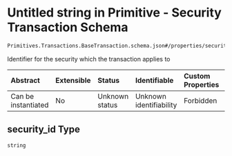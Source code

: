 # Untitled string in Primitive - Security Transaction Schema

```txt
Primitives.Transactions.BaseTransaction.schema.json#/properties/security_id
```

Identifier for the security which the transaction applies to

| Abstract            | Extensible | Status         | Identifiable            | Custom Properties | Additional Properties | Access Restrictions | Defined In                                                                                                              |
| :------------------ | :--------- | :------------- | :---------------------- | :---------------- | :-------------------- | :------------------ | :---------------------------------------------------------------------------------------------------------------------- |
| Can be instantiated | No         | Unknown status | Unknown identifiability | Forbidden         | Allowed               | none                | [BaseTransaction.schema.json*](../../schema/primitives/transactions/BaseTransaction.schema.json "open original schema") |

## security_id Type

`string`
